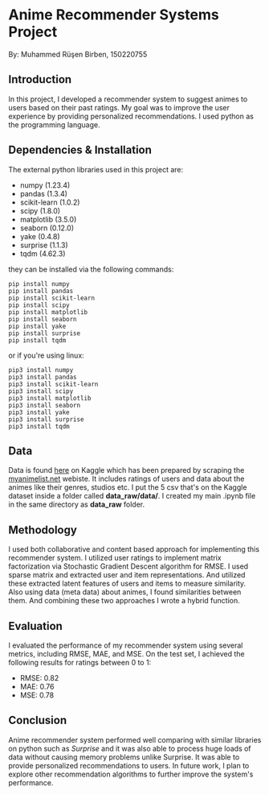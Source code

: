 # Anime Recommender Systems Project

By: Muhammed Rüşen Birben, 150220755

## Introduction

In this project, I developed a recommender system to suggest animes to users based on their past ratings. My goal was to improve the user experience by providing personalized recommendations. I used python as the programming language.

## Dependencies & Installation

The external python libraries used in this project are:

* numpy (1.23.4)
* pandas (1.3.4)
* scikit-learn (1.0.2)
* scipy (1.8.0)
* matplotlib (3.5.0)
* seaborn (0.12.0)
* yake (0.4.8)
* surprise (1.1.3)
* tqdm (4.62.3)

they can be installed via the following commands:

```shell
pip install numpy
pip install pandas
pip install scikit-learn
pip install scipy
pip install matplotlib
pip install seaborn
pip install yake
pip install surprise
pip install tqdm
```

or if you're using linux:

```shell
pip3 install numpy
pip3 install pandas
pip3 install scikit-learn
pip3 install scipy
pip3 install matplotlib
pip3 install seaborn
pip3 install yake
pip3 install surprise
pip3 install tqdm
```

## Data

Data is found [here](https://www.kaggle.com/datasets/hernan4444/anime-recommendation-database-2020) on Kaggle which has been prepared by scraping the [myanimelist.net](https://myanimelist.net) webiste. It includes ratings of users and data about the animes like their genres, studios etc. I put the 5 csv that's on the Kaggle dataset inside a folder called **data_raw/data/**. I created my main .ipynb file in the same directory as **data_raw** folder.

## Methodology

I used both collaborative and content based approach for implementing this recommender system. I utilized user ratings to implement matrix factorization via Stochastic Gradient Descent algorithm for RMSE. I used sparse matrix and extracted user and item representations. And utilized these extracted latent features of users and items to measure similarity. Also using data (meta data) about animes, I found similarities between them. And combining these two approaches I wrote a hybrid function.

## Evaluation

I evaluated the performance of my recommender system using several metrics, including RMSE, MAE, and MSE. On the test set, I achieved the following results for ratings between 0 to 1:

* RMSE: 0.82
* MAE: 0.76
* MSE: 0.78

## Conclusion

Anime recommender system performed well comparing with similar libraries on python such as *Surprise* and it was also able to process huge loads of data without causing memory problems unlike Surprise. It was able to provide personalized recommendations to users. In future work, I plan to explore other recommendation algorithms to further improve the system's performance.
